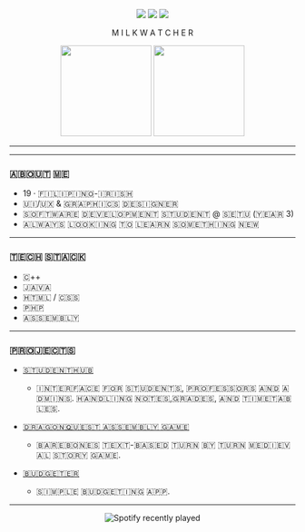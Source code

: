 <p align="center">
  <img src="https://img.shields.io/badge/GitHub-000000?style=for-the-badge&logo=github&logoColor=white" />
  <img src="https://img.shields.io/badge/Code-000000?style=for-the-badge&logo=visualstudiocode&logoColor=white" />
  <img src="https://img.shields.io/badge/Terminal-000000?style=for-the-badge&logo=gnu-bash&logoColor=white" />
</p>


<p align="center">
  M I L K W A T C H E R
</p>

<p align="center">
  <img src="https://github-readme-stats.vercel.app/api?username=MilkWatcher&show_icons=true&hide_border=true&bg_color=000000&title_color=ffffff&text_color=ffffff&icon_color=ffffff" height="160" />
  <img src="https://github-readme-stats.vercel.app/api/top-langs/?username=MilkWatcher&layout=compact&hide_border=true&bg_color=000000&title_color=ffffff&text_color=ffffff" height="160" />
</p>

---


---

### ​🇦​​🇧​​🇴​​🇺​​🇹​ ​🇲​​🇪​
- 19 · ​🇫​​🇮​​🇱​​🇮​​🇵​​🇮​​🇳​​🇴​-​🇮​​🇷​​🇮​​🇸​​🇭​  
- ​🇺​​🇮​/​🇺​​🇽​ & ​🇬​​🇷​​🇦​​🇵​​🇭​​🇮​​🇨​​🇸​ ​🇩​​🇪​​🇸​​🇮​​🇬​​🇳​​🇪​​🇷​ 
- ​🇸​​🇴​​🇫​​🇹​​🇼​​🇦​​🇷​​🇪​ ​🇩​​🇪​​🇻​​🇪​​🇱​​🇴​​🇵​​🇲​​🇪​​🇳​​🇹​ ​🇸​​🇹​​🇺​​🇩​​🇪​​🇳​​🇹​ @ ​🇸​​🇪​​🇹​​🇺​ (​🇾​​🇪​​🇦​​🇷​ 3)
- ​🇦​​🇱​​🇼​​🇦​​🇾​​🇸​ ​🇱​​🇴​​🇴​​🇰​​🇮​​🇳​​🇬​ ​🇹​​🇴​ ​🇱​​🇪​​🇦​​🇷​​🇳​ ​🇸​​🇴​​🇲​​🇪​​🇹​​🇭​​🇮​​🇳​​🇬​ ​🇳​​🇪​​🇼​  

---

### ​🇹​​🇪​​🇨​​🇭​ ​🇸​​🇹​​🇦​​🇨​​🇰​
- ​🇨​++  
- ​🇯​​🇦​​🇻​​🇦​  
- ​🇭​​🇹​​🇲​​🇱​ / ​🇨​​🇸​​🇸​  
- ​🇵​​🇭​​🇵​  
- ​🇦​​🇸​​🇸​​🇪​​🇲​​🇧​​🇱​​🇾​

---
### 🇵​​🇷​​🇴​​🇯​​🇪​​🇨​​🇹​​🇸​
- [​🇸​​🇹​​🇺​​🇩​​🇪​​🇳​​🇹​ ​🇭​​🇺​​🇧​](​🇭​​🇹​​🇹​​🇵​​🇸​://​🇬​​🇮​​🇹​​🇭​​🇺​​🇧​.​🇨​​🇴​​🇲​/​🇲​​🇮​​🇱​​🇰​​🇼​​🇦​​🇹​​🇨​​🇭​​🇪​​🇷​/​🇾​2️⃣_​🇸​​🇹​​🇺​​🇩​​🇪​​🇳​​🇹​​🇭​​🇺​​🇧​)
  -   ​🇮​​🇳​​🇹​​🇪​​🇷​​🇫​​🇦​​🇨​​🇪​ ​🇫​​🇴​​🇷​ ​🇸​​🇹​​🇺​​🇩​​🇪​​🇳​​🇹​​🇸​, ​🇵​​🇷​​🇴​​🇫​​🇪​​🇸​​🇸​​🇴​​🇷​​🇸​ ​🇦​​🇳​​🇩​ ​🇦​​🇩​​🇲​​🇮​​🇳​​🇸​. ​🇭​​🇦​​🇳​​🇩​​🇱​​🇮​​🇳​​🇬​ ​🇳​​🇴​​🇹​​🇪​​🇸​, ​🇬​​🇷​​🇦​​🇩​​🇪​​🇸​, ​🇦​​🇳​​🇩​ ​🇹​​🇮​​🇲​​🇪​​🇹​​🇦​​🇧​​🇱​​🇪​​🇸​.

- [​🇩​​🇷​​🇦​​🇬​​🇴​​🇳​ ​🇶​​🇺​​🇪​​🇸​​🇹​ ​🇦​​🇸​​🇸​​🇪​​🇲​​🇧​​🇱​​🇾​ ​🇬​​🇦​​🇲​​🇪​](​🇭​​🇹​​🇹​​🇵​​🇸​⦂:/​🇬​​🇮​​🇹​​🇭​​🇺​​🇧​.​🇨​​🇴​​🇲​/​🇲​​🇮​​🇱​​🇰​​🇼​​🇦​​🇹​​🇨​​🇭​​🇪​​🇷​/​🇦​​🇸​​🇸​​🇪​​🇲​​🇧​​🇱​​🇾​_​🇦​​🇳​​🇩​_​🇨​/​🇹​​🇷​​🇪​​🇪​/​🇲​​🇦​​🇮​​🇳​/​🇸​​🇲​​🇦​​🇱​​🇱​_​🇼​​🇴​​🇷​​🇱​​🇩​)  ​
  -   🇧​​🇦​​🇷​​🇪​​🇧​​🇴​​🇳​​🇪​​🇸​ ​🇹​​🇪​​🇽​​🇹​-​🇧​​🇦​​🇸​​🇪​​🇩​ ​🇹​​🇺​​🇷​​🇳​ ​🇧​​🇾​ ​🇹​​🇺​​🇷​​🇳​ ​🇲​​🇪​​🇩​​🇮​​🇪​​🇻​​🇦​​🇱​ ​🇸​​🇹​​🇴​​🇷​​🇾​ ​🇬​​🇦​​🇲​​🇪​.

- [​🇧​​🇺​​🇩​​🇬​​🇪​​🇹​​🇪​​🇷​](​🇭​​🇹​​🇹​​🇵​​🇸​://​🇬​​🇮​​🇹​​🇭​​🇺​​🇧​.​🇨​​🇴​​🇲​/​🇲​​🇮​​🇱​​🇰​​🇼​​🇦​​🇹​​🇨​​🇭​​🇪​​🇷​/​🇼​​🇦​​🇱​​🇦​​🇳​​🇬​​🇵​​🇪​​🇷​​🇦​) ​
  -   🇸​​🇮​​🇲​​🇵​​🇱​​🇪​ ​🇧​​🇺​​🇩​​🇬​​🇪​​🇹​​🇮​​🇳​​🇬​ ​🇦​​🇵​​🇵​.


---

<div align="center">
  <img src="https://spotify-recently-played-readme.vercel.app/api?user=317hatk3wjixjqlev6x6m3bkzzsi" alt="Spotify recently played"  />
</div>
